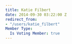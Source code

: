 ```yaml
---
title: Katie Filbert
date: 2014-09-30 03:22:00 Z
redirect_from:
- "/users/katie_filbert"
Member Type:
  Is Voting Member: true
---
```


